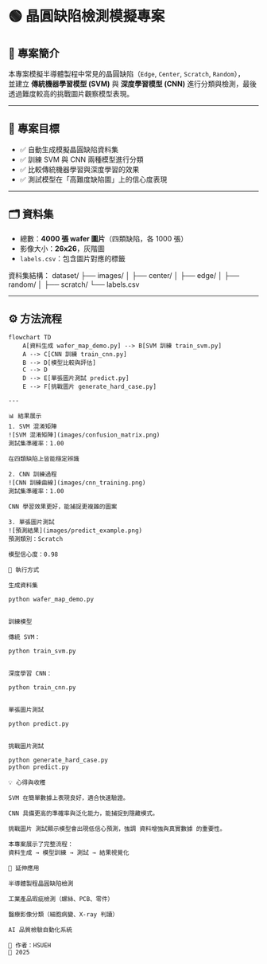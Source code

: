 # 🟢 晶圓缺陷檢測模擬專案

## 📌 專案簡介
本專案模擬半導體製程中常見的晶圓缺陷（`Edge`, `Center`, `Scratch`, `Random`），  
並建立 **傳統機器學習模型 (SVM)** 與 **深度學習模型 (CNN)** 進行分類與檢測，最後透過難度較高的挑戰圖片觀察模型表現。

---

## 🎯 專案目標
- ✅ 自動生成模擬晶圓缺陷資料集  
- ✅ 訓練 SVM 與 CNN 兩種模型進行分類  
- ✅ 比較傳統機器學習與深度學習的效果  
- ✅ 測試模型在「高難度缺陷圖」上的信心度表現  

---

## 🗂️ 資料集
- 總數：**4000 張 wafer 圖片**（四類缺陷，各 1000 張）  
- 影像大小：**26x26**，灰階圖  
- `labels.csv`：包含圖片對應的標籤  

資料集結構：
dataset/
├── images/
│ ├── center/
│ ├── edge/
│ ├── random/
│ ├── scratch/
└── labels.csv

---

## ⚙️ 方法流程
```mermaid
flowchart TD
    A[資料生成 wafer_map_demo.py] --> B[SVM 訓練 train_svm.py]
    A --> C[CNN 訓練 train_cnn.py]
    B --> D[模型比較與評估]
    C --> D
    D --> E[單張圖片測試 predict.py]
    E --> F[挑戰圖片 generate_hard_case.py]

---

📊 結果展示
1. SVM 混淆矩陣
![SVM 混淆矩陣](images/confusion_matrix.png)
測試集準確率：1.00

在四類缺陷上皆能穩定辨識

2. CNN 訓練過程
![CNN 訓練曲線](images/cnn_training.png)
測試集準確率：1.00

CNN 學習效果更好，能捕捉更複雜的圖案

3. 單張圖片測試
![預測結果](images/predict_example.png)
預測類別：Scratch

模型信心度：0.98

🚀 執行方式

生成資料集

python wafer_map_demo.py


訓練模型

傳統 SVM：

python train_svm.py


深度學習 CNN：

python train_cnn.py


單張圖片測試

python predict.py


挑戰圖片測試

python generate_hard_case.py
python predict.py

💡 心得與收穫

SVM 在簡單數據上表現良好，適合快速驗證。

CNN 具備更高的準確率與泛化能力，能捕捉到隱藏模式。

挑戰圖片 測試顯示模型會出現低信心預測，強調 資料增強與真實數據 的重要性。

本專案展示了完整流程：
資料生成 → 模型訓練 → 測試 → 結果視覺化

🔮 延伸應用

半導體製程晶圓缺陷檢測

工業產品瑕疵檢測（螺絲、PCB、零件）

醫療影像分類（細胞病變、X-ray 判讀）

AI 品質檢驗自動化系統

📌 作者：HSUEH
📅 2025
